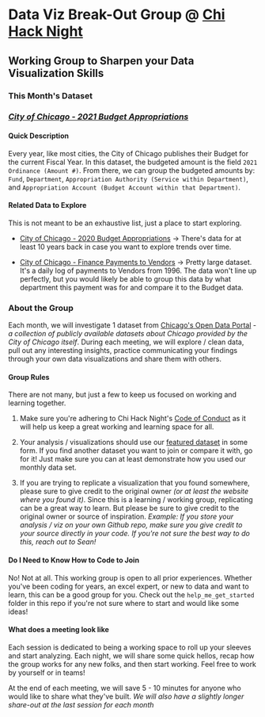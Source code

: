 # Data Viz Break-Out Group @ [Chi Hack Night](https://chihacknight.org/)
## Working Group to Sharpen your Data Visualization Skills

### This Month's Dataset
### *[City of Chicago - 2021 Budget Appropriations](https://data.cityofchicago.org/Administration-Finance/Budget-2021-Budget-Ordinance-Appropriations/6tbx-h7y2)*

#### Quick Description
Every year, like most cities, the City of Chicago publishes their Budget for the current Fiscal Year. In this dataset, the budgeted amount is the field `2021 Ordinance (Amount #)`. From there, we can group the budgeted amounts by: `Fund`, `Department`, `Appropriation Authority (Service within Department)`, and `Appropriation Account (Budget Account within that Department)`.  

#### Related Data to Explore
This is not meant to be an exhaustive list, just a place to start exploring.
* [City of Chicago - 2020 Budget Appropriations](https://data.cityofchicago.org/Administration-Finance/Budget-2020-Budget-Ordinance-Appropriations/fyin-2vyd) -> There's data for at least 10 years back in case you want to explore trends over time.

* [City of Chicago - Finance Payments to Vendors](https://data.cityofchicago.org/Administration-Finance/Payments/s4vu-giwb) -> Pretty large dataset. It's a daily log of payments to Vendors from 1996. The data won't line up perfectly, but you would likely be able to group this data by what department this payment was for and compare it to the Budget data.

### About the Group
Each month, we will investigate 1 dataset from [Chicago's Open Data Portal](https://data.cityofchicago.org/) -_a collection of publicly available datasets about Chicago provided by the City of Chicago itself_.  During each meeting, we will explore / clean data, pull out any interesting insights, practice communicating your findings through your own data visualizations and share them with others.

#### Group Rules
There are not many, but just a few to keep us focused on working and learning together.

1. Make sure you're adhering to Chi Hack Night's [Code of Conduct](https://chihacknight.org/code-of-conduct.html#:~:text=Chi%20Hack%20Night%20is%20dedicated,nationality%2C%20age%2C%20or%20religion.) as it will help us keep a great working and learning space for all.

2. Your analysis / visualizations should use our [featured dataset](###-This-Month's-Dataset:) in some form. If you find another dataset you want to join or compare it with, go for it! Just make sure you can at least demonstrate how you used our monthly data set.

3. If you are trying to replicate a visualization that you found somewhere, please sure to give credit to the original owner _(or at least the website where you found it)_. Since this is a learning / working group, replicating can be a great way to learn. But please be sure to give credit to the original owner or source of inspiration. _Example: If you store your analysis / viz on your own Github repo, make sure you give credit to your source directly in your code. If you're not sure the best way to do this, reach out to Sean!_

#### Do I Need to Know How to Code to Join
No! Not at all. This working group is open to all prior experiences. Whether you've been coding for years, an excel expert, or new to data and want to learn, this can be a good group for you. Check out the `help_me_get_started` folder in this repo if you're not sure where to start and would like some ideas!

#### What does a meeting look like
Each session is dedicated to being a working space to roll up your sleeves and start analyzing. Each night, we will share some quick hellos, recap how the group works for any new folks, and then start working. Feel free to work by yourself or in teams!

At the end of each meeting, we will save 5 - 10 minutes for anyone who would like to share what they've built. _We will also have a slightly longer share-out at the last session for each month_
